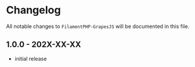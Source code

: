 # Changelog

All notable changes to `FilamentPHP-GrapesJS` will be documented in this file.

## 1.0.0 - 202X-XX-XX

- initial release
